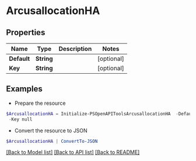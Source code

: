 # ArcusallocationHA
## Properties

Name | Type | Description | Notes
------------ | ------------- | ------------- | -------------
**Default** | **String** |  | [optional] 
**Key** | **String** |  | [optional] 

## Examples

- Prepare the resource
```powershell
$ArcusallocationHA = Initialize-PSOpenAPIToolsArcusallocationHA  -Default null `
 -Key null
```

- Convert the resource to JSON
```powershell
$ArcusallocationHA | ConvertTo-JSON
```

[[Back to Model list]](../README.md#documentation-for-models) [[Back to API list]](../README.md#documentation-for-api-endpoints) [[Back to README]](../README.md)

